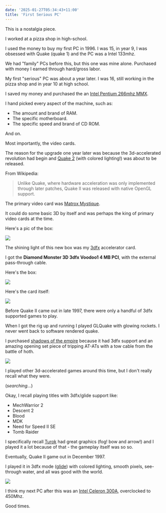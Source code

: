 ```yaml
---
date: '2025-01-27T05:34:43+11:00'
title: 'First Serious PC'
---
```


This is a nostalgia piece.

I worked at a pizza shop in high-school.

I used the money to buy my first PC in 1996. I was 15, in year 9, I was obsessed with Quake (quake 1) and the PC was a Intel 133mhz.

We had "family" PCs before this, but this one was mine alone. Purchased with money I earned through hard/gross labor.

My first "serious" PC was about a year later. I was 16, still working in the pizza shop and in year 10 at high school.

I saved my money and purchased the an [Intel Pentium 266mhz MMX](https://www.intel.com/content/www/us/en/products/sku/49968/intel-pentium-processor-with-mmx-technology-266-mhz-66-mhz-fsb/specifications.html).

I hand picked every aspect of the machine, such as:

* The amount and brand of RAM.
* The specific motherboard.
* The specific speed and brand of CD ROM.

And on.

Most importantly, the video cards.

The reason for the upgrade one year later was because the 3d-accelerated revolution had begin and [Quake 2](https://en.wikipedia.org/wiki/Quake_II) (with colored lighting!) was about to be released.

From Wikipedia:

> Unlike Quake, where hardware acceleration was only implemented through later patches, Quake II was released with native OpenGL support.

The primary video card was [Matrox Mystique](https://en.wikipedia.org/wiki/Matrox_Mystique).

It could do some basic 3D by itself and was perhaps the king of primary video cards at the time.

Here's a pic of the box:

![](/blog/pics/Matrox-Mystique-Box.jpg)

The shining light of this new box was my [3dfx](https://en.wikipedia.org/wiki/3dfx) accelerator card.

I got the **Diamond Monster 3D 3dfx Voodoo1 4 MB PCI**, with the external pass-through cable.

Here's the box:

![](/blog/pics/Diamond-Monster-3dfx-box.jpg)

Here's the card itself:

![](/blog/pics/Diamond-Monster-3dfx-card.jpg)

Before Quake II came out in late 1997, there were only a handful of 3dfx supported games to play.

When I got the rig up and running I played GLQuake with glowing rockets. I never went back to software rendered quake.

I purchased [shadows of the empire](https://en.wikipedia.org/wiki/Star_Wars:_Shadows_of_the_Empire_(video_game)) because it had 3dfx support and an amazing opening set piece of tripping AT-ATs with a tow cable from the battle of hoth.

![](/blog/pics/shadows-of-the-empire.webp)

I played other 3d-accelerated games around this time, but I don't really recall what they were.

(_searching..._)

Okay, I recall playing titles with 3dfx/glide support like:

* MechWarrior 2
* Descent 2
* Blood
* MDK
* Need for Speed II SE
* Tomb Raider

I specifically recall [Turok](https://en.wikipedia.org/wiki/Turok:_Dinosaur_Hunter) had great graphics (fog! bow and arrow!) and I played it a lot because of that - the gameplay itself was so so.

Eventually, Quake II game out in December 1997.

I played it in 3dfx mode ([glide](https://en.wikipedia.org/wiki/Glide_(API))) with colored lighting, smooth pixels, see-through water, and all was good with the world.

![](/blog/pics/quake2-colored-lights.jpg)

I think my next PC after this was an [Intel Celeron 300A](https://www.intel.com/content/www/us/en/products/sku/27183/intel-celeron-processor-300-mhz-128k-cache-66-mhz-fsb/specifications.html), overclocked to 450Mhz.

Good times.